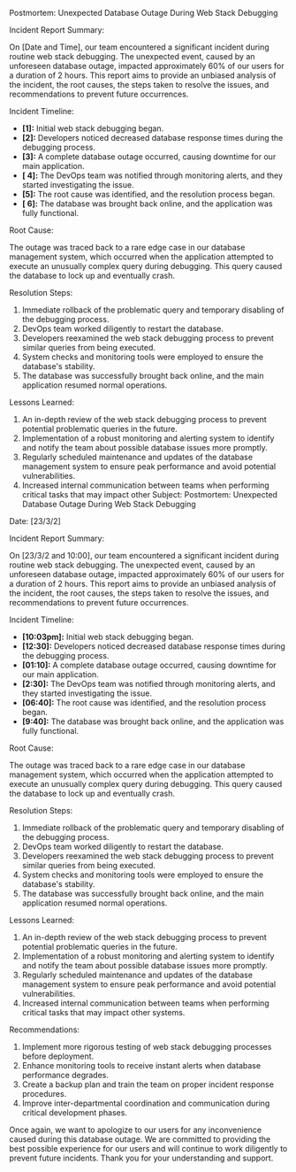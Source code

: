 

Postmortem: Unexpected Database Outage During Web Stack Debugging

Incident Report Summary:

On [Date and Time], our team encountered a significant incident during routine web stack debugging. The unexpected event, caused by an unforeseen database outage, impacted approximately 60% of our users for a duration of 2 hours. This report aims to provide an unbiased analysis of the incident, the root causes, the steps taken to resolve the issues, and recommendations to prevent future occurrences.

Incident Timeline:

* **[1]:** Initial web stack debugging began.
* **[2]:** Developers noticed decreased database response times during the debugging process.
* **[3]:** A complete database outage occurred, causing downtime for our main application.
* **[ 4]:** The DevOps team was notified through monitoring alerts, and they started investigating the issue.
* **[5]:** The root cause was identified, and the resolution process began.
* **[ 6]:** The database was brought back online, and the application was fully functional.

Root Cause:

The outage was traced back to a rare edge case in our database management system, which occurred when the application attempted to execute an unusually complex query during debugging. This query caused the database to lock up and eventually crash.

Resolution Steps:

1. Immediate rollback of the problematic query and temporary disabling of the debugging process.
2. DevOps team worked diligently to restart the database.
3. Developers reexamined the web stack debugging process to prevent similar queries from being executed.
4. System checks and monitoring tools were employed to ensure the database's stability.
5. The database was successfully brought back online, and the main application resumed normal operations.


Lessons Learned:

1. An in-depth review of the web stack debugging process to prevent potential problematic queries in the future.
2. Implementation of a robust monitoring and alerting system to identify and notify the team about possible database issues more promptly.
3. Regularly scheduled maintenance and updates of the database management system to ensure peak performance and avoid potential vulnerabilities.
4. Increased internal communication between teams when performing critical tasks that may impact other
Subject: Postmortem: Unexpected Database Outage During Web Stack Debugging

Date: [23/3/2]

Incident Report Summary:

On [23/3/2 and 10:00], our team encountered a significant incident during routine web stack debugging. The unexpected event, caused by an unforeseen database outage, impacted approximately 60% of our users for a duration of 2 hours. This report aims to provide an unbiased analysis of the incident, the root causes, the steps taken to resolve the issues, and recommendations to prevent future occurrences.

Incident Timeline:

* **[10:03pm]:** Initial web stack debugging began.
* **[12:30]:** Developers noticed decreased database response times during the debugging process.
* **[01:10]:** A complete database outage occurred, causing downtime for our main application.
* **[2:30]:** The DevOps team was notified through monitoring alerts, and they started investigating the issue.
* **[06:40]:** The root cause was identified, and the resolution process began.
* **[9:40]:** The database was brought back online, and the application was fully functional.

Root Cause:

The outage was traced back to a rare edge case in our database management system, which occurred when the application attempted to execute an unusually complex query during debugging. This query caused the database to lock up and eventually crash.

Resolution Steps:

1. Immediate rollback of the problematic query and temporary disabling of the debugging process.
2. DevOps team worked diligently to restart the database.
3. Developers reexamined the web stack debugging process to prevent similar queries from being executed.
4. System checks and monitoring tools were employed to ensure the database's stability.
5. The database was successfully brought back online, and the main application resumed normal operations.

Lessons Learned:

1. An in-depth review of the web stack debugging process to prevent potential problematic queries in the future.
2. Implementation of a robust monitoring and alerting system to identify and notify the team about possible database issues more promptly.
3. Regularly scheduled maintenance and updates of the database management system to ensure peak performance and avoid potential vulnerabilities.
4. Increased internal communication between teams when performing critical tasks that may impact other systems.

Recommendations:

1. Implement more rigorous testing of web stack debugging processes before deployment.
2. Enhance monitoring tools to receive instant alerts when database performance degrades.
3. Create a backup plan and train the team on proper incident response procedures.
4. Improve inter-departmental coordination and communication during critical development phases.

Once again, we want to apologize to our users for any inconvenience caused during this database outage. We are committed to providing the best possible experience for our users and will continue to work diligently to prevent future incidents. Thank you for your understanding and support.








